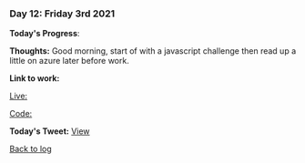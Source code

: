 ### Day 12: Friday 3rd 2021

**Today's Progress**:   

**Thoughts:** Good morning, start of with a javascript challenge then read up a little on azure later before work.  

**Link to work:** 

[Live: ]()

[Code: ]()

**Today's Tweet:** [View]()

[Back to log](/log.md)